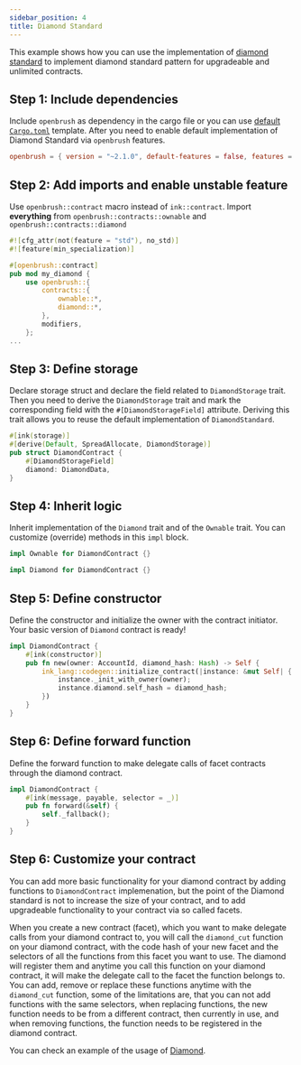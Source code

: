 ```yaml
---
sidebar_position: 4
title: Diamond Standard
---
```


This example shows how you can use the implementation of [diamond standard](https://github.com/Supercolony-net/openbrush-contracts/tree/main/contracts/src/upgradability/diamond) to implement diamond standard pattern for upgradeable and unlimited contracts.

## Step 1: Include dependencies

Include `openbrush` as dependency in the cargo file or you can use [default `Cargo.toml`](/smart-contracts/overview#the-default-toml-of-your-project-with-openbrush) template.
After you need to enable default implementation of Diamond Standard via `openbrush` features.

```toml
openbrush = { version = "~2.1.0", default-features = false, features = ["diamond"] }
```

## Step 2: Add imports and enable unstable feature

Use `openbrush::contract` macro instead of `ink::contract`. Import **everything** from `openbrush::contracts::ownable` and `openbrush::contracts::diamond`

```rust
#![cfg_attr(not(feature = "std"), no_std)]
#![feature(min_specialization)]

#[openbrush::contract]
pub mod my_diamond {
    use openbrush::{
        contracts::{
            ownable::*,
            diamond::*,
        },
        modifiers,
    };
...
```

## Step 3: Define storage

Declare storage struct and declare the field related to `DiamondStorage` trait. Then you need to derive the `DiamondStorage` trait and mark the corresponding field with the `#[DiamondStorageField]` attribute. Deriving this trait allows you to reuse the default implementation of `DiamondStandard`.

```rust
#[ink(storage)]
#[derive(Default, SpreadAllocate, DiamondStorage)]
pub struct DiamondContract {
    #[DiamondStorageField]
    diamond: DiamondData,
}
```

## Step 4: Inherit logic

Inherit implementation of the `Diamond` trait and of the `Ownable` trait. You can customize (override) methods in this `impl` block.

```rust
impl Ownable for DiamondContract {}

impl Diamond for DiamondContract {}
```

## Step 5: Define constructor

Define the constructor and initialize the owner with the contract initiator. Your basic version of `Diamond` contract is ready!

```rust
impl DiamondContract {
    #[ink(constructor)]
    pub fn new(owner: AccountId, diamond_hash: Hash) -> Self {
        ink_lang::codegen::initialize_contract(|instance: &mut Self| {
            instance._init_with_owner(owner);
            instance.diamond.self_hash = diamond_hash;
        })
    }
}
```

## Step 6: Define forward function

Define the forward function to make delegate calls of facet contracts through the diamond contract.

```rust
impl DiamondContract {
    #[ink(message, payable, selector = _)]
    pub fn forward(&self) {
        self._fallback();
    }
}
```
## Step 6: Customize your contract

You can add more basic functionality for your diamond contract by adding functions to `DiamondContract` implemenation, but the point of the Diamond standard is not to increase the size of your contract, and to add upgradeable functionality to your contract via so called facets.

When you create a new contract (facet), which you want to make delegate calls from your diamond contract to, you will call the `diamond_cut` function on your diamond contract, with the code hash of your new facet and the selectors of all the functions from this facet you want to use. The diamond will register them and anytime you call this function on your diamond contract, it will make the delegate call to the facet the function belongs to. You can add, remove or replace these functions anytime with the `diamond_cut` function, some of the limitations are, that you can not add functions with the same selectors, when replacing functions, the new function needs to be from a different contract, then currently in use, and when removing functions, the function needs to be registered in the diamond contract.

You can check an example of the usage of [Diamond](https://github.com/Supercolony-net/openbrush-contracts/tree/main/examples/diamond).
